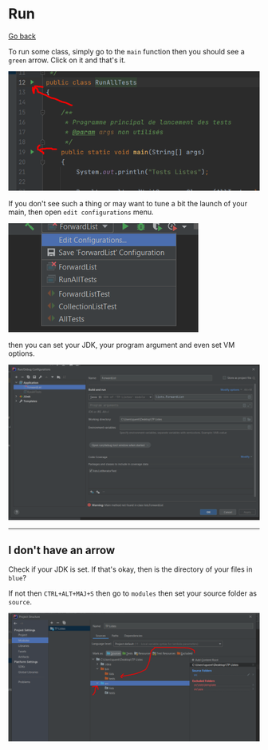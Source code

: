 # Run

[Go back](..)

To run some class, simply go to the ``main``
function then you should see a ``green`` arrow. Click
on it and that's it.

![conf1](run/conf3.png)

If you don't see such a thing or may want to tune a bit
the launch of your main, then open ``edit configurations``
menu.

![conf1](run/conf1.png)

then you can set your JDK, your program argument
and even set VM options.

![conf2](run/conf2.png)

<hr class="sr">

## I don't have an arrow

Check if your JDK is set. If that's okay, then
is the directory of your files in ``blue``?

If not then ``CTRL+ALT+MAJ+S`` then go to `modules`
then set your source folder as ``source``.

![conf2](run/conf4.png)